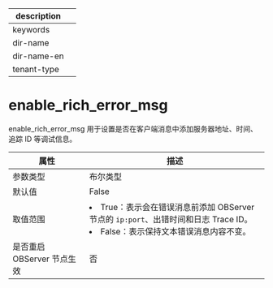 |description||
|---|---|
|keywords||
|dir-name||
|dir-name-en||
|tenant-type||

# enable_rich_error_msg 

enable_rich_error_msg 用于设置是否在客户端消息中添加服务器地址、时间、追踪 ID 等调试信息。


|      **属性**      |                                                                                  **描述**|
|------------------|---------------------------------------------------------------------------------------------------------------------------------------------------------------------------|
| 参数类型             | 布尔类型|
| 默认值              | False                                                                                  |
| 取值范围             | <li> True：表示会在错误消息前添加 OBServer 节点的 `ip:port`、出错时间和日志 Trace ID。   <li> False：表示保持文本错误消息内容不变。    |
| 是否重启 OBServer 节点生效 | 否   |


